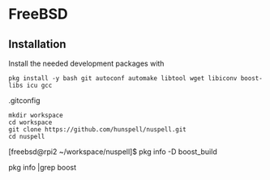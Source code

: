 # FreeBSD

## Installation

Install the needed development packages with

    pkg install -y bash git autoconf automake libtool wget libiconv boost-libs icu gcc



.gitconfig

    mkdir workspace
    cd workspace
    git clone https://github.com/hunspell/nuspell.git
    cd nuspell




[freebsd@rpi2 ~/workspace/nuspell]$ pkg info -D boost_build



pkg info |grep boost

